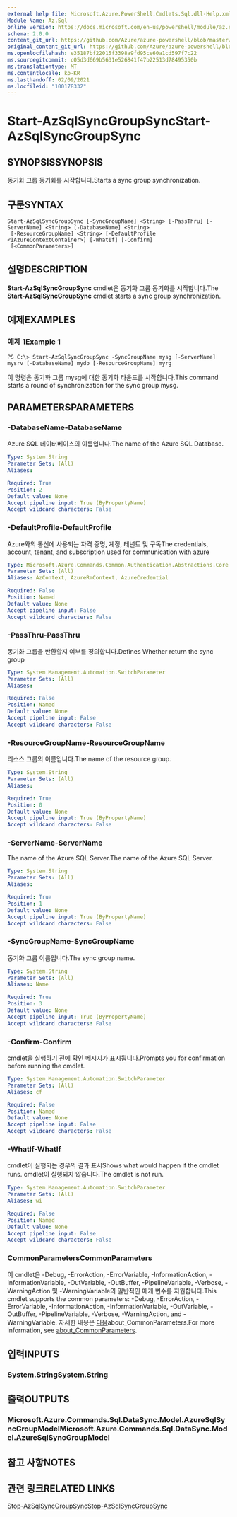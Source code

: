 ```yaml
---
external help file: Microsoft.Azure.PowerShell.Cmdlets.Sql.dll-Help.xml
Module Name: Az.Sql
online version: https://docs.microsoft.com/en-us/powershell/module/az.sql/start-azsqlsyncgroupsync
schema: 2.0.0
content_git_url: https://github.com/Azure/azure-powershell/blob/master/src/Sql/Sql/help/Start-AzSqlSyncGroupSync.md
original_content_git_url: https://github.com/Azure/azure-powershell/blob/master/src/Sql/Sql/help/Start-AzSqlSyncGroupSync.md
ms.openlocfilehash: e35187bf22015f3398a9fd95ce60a1cd597f7c22
ms.sourcegitcommit: c05d3d669b5631e526841f47b22513d78495350b
ms.translationtype: MT
ms.contentlocale: ko-KR
ms.lasthandoff: 02/09/2021
ms.locfileid: "100178332"
---
```

# <span data-ttu-id="ede3d-101">Start-AzSqlSyncGroupSync</span><span class="sxs-lookup"><span data-stu-id="ede3d-101">Start-AzSqlSyncGroupSync</span></span>

## <span data-ttu-id="ede3d-102">SYNOPSIS</span><span class="sxs-lookup"><span data-stu-id="ede3d-102">SYNOPSIS</span></span>
<span data-ttu-id="ede3d-103">동기화 그룹 동기화를 시작합니다.</span><span class="sxs-lookup"><span data-stu-id="ede3d-103">Starts a sync group synchronization.</span></span>

## <span data-ttu-id="ede3d-104">구문</span><span class="sxs-lookup"><span data-stu-id="ede3d-104">SYNTAX</span></span>

```
Start-AzSqlSyncGroupSync [-SyncGroupName] <String> [-PassThru] [-ServerName] <String> [-DatabaseName] <String>
 [-ResourceGroupName] <String> [-DefaultProfile <IAzureContextContainer>] [-WhatIf] [-Confirm]
 [<CommonParameters>]
```

## <span data-ttu-id="ede3d-105">설명</span><span class="sxs-lookup"><span data-stu-id="ede3d-105">DESCRIPTION</span></span>
<span data-ttu-id="ede3d-106">**Start-AzSqlSyncGroupSync** cmdlet은 동기화 그룹 동기화를 시작합니다.</span><span class="sxs-lookup"><span data-stu-id="ede3d-106">The **Start-AzSqlSyncGroupSync** cmdlet starts a sync group synchronization.</span></span>

## <span data-ttu-id="ede3d-107">예제</span><span class="sxs-lookup"><span data-stu-id="ede3d-107">EXAMPLES</span></span>

### <span data-ttu-id="ede3d-108">예제 1</span><span class="sxs-lookup"><span data-stu-id="ede3d-108">Example 1</span></span>
```
PS C:\> Start-AzSqlSyncGroupSync -SyncGroupName mysg [-ServerName] mysrv [-DatabaseName] mydb [-ResourceGroupName] myrg
```

<span data-ttu-id="ede3d-109">이 명령은 동기화 그룹 mysg에 대한 동기화 라운드를 시작합니다.</span><span class="sxs-lookup"><span data-stu-id="ede3d-109">This command starts a round of synchronization for the sync group mysg.</span></span>

## <span data-ttu-id="ede3d-110">PARAMETERS</span><span class="sxs-lookup"><span data-stu-id="ede3d-110">PARAMETERS</span></span>

### <span data-ttu-id="ede3d-111">-DatabaseName</span><span class="sxs-lookup"><span data-stu-id="ede3d-111">-DatabaseName</span></span>
<span data-ttu-id="ede3d-112">Azure SQL 데이터베이스의 이름입니다.</span><span class="sxs-lookup"><span data-stu-id="ede3d-112">The name of the Azure SQL Database.</span></span>

```yaml
Type: System.String
Parameter Sets: (All)
Aliases:

Required: True
Position: 2
Default value: None
Accept pipeline input: True (ByPropertyName)
Accept wildcard characters: False
```

### <span data-ttu-id="ede3d-113">-DefaultProfile</span><span class="sxs-lookup"><span data-stu-id="ede3d-113">-DefaultProfile</span></span>
<span data-ttu-id="ede3d-114">Azure와의 통신에 사용되는 자격 증명, 계정, 테넌트 및 구독</span><span class="sxs-lookup"><span data-stu-id="ede3d-114">The credentials, account, tenant, and subscription used for communication with azure</span></span>

```yaml
Type: Microsoft.Azure.Commands.Common.Authentication.Abstractions.Core.IAzureContextContainer
Parameter Sets: (All)
Aliases: AzContext, AzureRmContext, AzureCredential

Required: False
Position: Named
Default value: None
Accept pipeline input: False
Accept wildcard characters: False
```

### <span data-ttu-id="ede3d-115">-PassThru</span><span class="sxs-lookup"><span data-stu-id="ede3d-115">-PassThru</span></span>
<span data-ttu-id="ede3d-116">동기화 그룹을 반환할지 여부를 정의합니다.</span><span class="sxs-lookup"><span data-stu-id="ede3d-116">Defines Whether return the sync group</span></span>

```yaml
Type: System.Management.Automation.SwitchParameter
Parameter Sets: (All)
Aliases:

Required: False
Position: Named
Default value: None
Accept pipeline input: False
Accept wildcard characters: False
```

### <span data-ttu-id="ede3d-117">-ResourceGroupName</span><span class="sxs-lookup"><span data-stu-id="ede3d-117">-ResourceGroupName</span></span>
<span data-ttu-id="ede3d-118">리소스 그룹의 이름입니다.</span><span class="sxs-lookup"><span data-stu-id="ede3d-118">The name of the resource group.</span></span>

```yaml
Type: System.String
Parameter Sets: (All)
Aliases:

Required: True
Position: 0
Default value: None
Accept pipeline input: True (ByPropertyName)
Accept wildcard characters: False
```

### <span data-ttu-id="ede3d-119">-ServerName</span><span class="sxs-lookup"><span data-stu-id="ede3d-119">-ServerName</span></span>
<span data-ttu-id="ede3d-120">The name of the Azure SQL Server.</span><span class="sxs-lookup"><span data-stu-id="ede3d-120">The name of the Azure SQL Server.</span></span>

```yaml
Type: System.String
Parameter Sets: (All)
Aliases:

Required: True
Position: 1
Default value: None
Accept pipeline input: True (ByPropertyName)
Accept wildcard characters: False
```

### <span data-ttu-id="ede3d-121">-SyncGroupName</span><span class="sxs-lookup"><span data-stu-id="ede3d-121">-SyncGroupName</span></span>
<span data-ttu-id="ede3d-122">동기화 그룹 이름입니다.</span><span class="sxs-lookup"><span data-stu-id="ede3d-122">The sync group name.</span></span>

```yaml
Type: System.String
Parameter Sets: (All)
Aliases: Name

Required: True
Position: 3
Default value: None
Accept pipeline input: True (ByPropertyName)
Accept wildcard characters: False
```

### <span data-ttu-id="ede3d-123">-Confirm</span><span class="sxs-lookup"><span data-stu-id="ede3d-123">-Confirm</span></span>
<span data-ttu-id="ede3d-124">cmdlet을 실행하기 전에 확인 메시지가 표시됩니다.</span><span class="sxs-lookup"><span data-stu-id="ede3d-124">Prompts you for confirmation before running the cmdlet.</span></span>

```yaml
Type: System.Management.Automation.SwitchParameter
Parameter Sets: (All)
Aliases: cf

Required: False
Position: Named
Default value: None
Accept pipeline input: False
Accept wildcard characters: False
```

### <span data-ttu-id="ede3d-125">-WhatIf</span><span class="sxs-lookup"><span data-stu-id="ede3d-125">-WhatIf</span></span>
<span data-ttu-id="ede3d-126">cmdlet이 실행되는 경우의 결과 표시</span><span class="sxs-lookup"><span data-stu-id="ede3d-126">Shows what would happen if the cmdlet runs.</span></span>
<span data-ttu-id="ede3d-127">cmdlet이 실행되지 않습니다.</span><span class="sxs-lookup"><span data-stu-id="ede3d-127">The cmdlet is not run.</span></span>

```yaml
Type: System.Management.Automation.SwitchParameter
Parameter Sets: (All)
Aliases: wi

Required: False
Position: Named
Default value: None
Accept pipeline input: False
Accept wildcard characters: False
```

### <span data-ttu-id="ede3d-128">CommonParameters</span><span class="sxs-lookup"><span data-stu-id="ede3d-128">CommonParameters</span></span>
<span data-ttu-id="ede3d-129">이 cmdlet은 -Debug, -ErrorAction, -ErrorVariable, -InformationAction, -InformationVariable, -OutVariable, -OutBuffer, -PipelineVariable, -Verbose, -WarningAction 및 -WarningVariable의 일반적인 매개 변수를 지원합니다.</span><span class="sxs-lookup"><span data-stu-id="ede3d-129">This cmdlet supports the common parameters: -Debug, -ErrorAction, -ErrorVariable, -InformationAction, -InformationVariable, -OutVariable, -OutBuffer, -PipelineVariable, -Verbose, -WarningAction, and -WarningVariable.</span></span> <span data-ttu-id="ede3d-130">자세한 내용은 [다음](http://go.microsoft.com/fwlink/?LinkID=113216)about_CommonParameters.</span><span class="sxs-lookup"><span data-stu-id="ede3d-130">For more information, see [about_CommonParameters](http://go.microsoft.com/fwlink/?LinkID=113216).</span></span>

## <span data-ttu-id="ede3d-131">입력</span><span class="sxs-lookup"><span data-stu-id="ede3d-131">INPUTS</span></span>

### <span data-ttu-id="ede3d-132">System.String</span><span class="sxs-lookup"><span data-stu-id="ede3d-132">System.String</span></span>

## <span data-ttu-id="ede3d-133">출력</span><span class="sxs-lookup"><span data-stu-id="ede3d-133">OUTPUTS</span></span>

### <span data-ttu-id="ede3d-134">Microsoft.Azure.Commands.Sql.DataSync.Model.AzureSqlSyncGroupModel</span><span class="sxs-lookup"><span data-stu-id="ede3d-134">Microsoft.Azure.Commands.Sql.DataSync.Model.AzureSqlSyncGroupModel</span></span>

## <span data-ttu-id="ede3d-135">참고 사항</span><span class="sxs-lookup"><span data-stu-id="ede3d-135">NOTES</span></span>

## <span data-ttu-id="ede3d-136">관련 링크</span><span class="sxs-lookup"><span data-stu-id="ede3d-136">RELATED LINKS</span></span>

[<span data-ttu-id="ede3d-137">Stop-AzSqlSyncGroupSync</span><span class="sxs-lookup"><span data-stu-id="ede3d-137">Stop-AzSqlSyncGroupSync</span></span>](./Stop-AzSqlSyncGroupSync.md)

